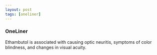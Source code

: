 ```yaml
---
layout: post
tags: [oneliner]
---
```



### OneLiner

Ethambutol is associated with causing optic neuritis, symptoms of color blindness, and changes in visual acuity.
